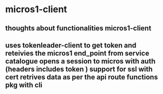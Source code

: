 # micros1-client
thoughts about functionalities
micros1-client
-----------------------------------------------------
uses tokenleader-client to get token and 
reteivies the micros1 end_point  from service catalogue
opens a session to micros with auth (headers includes token )
support for ssl with cert 
retrives data as per the api route functions 
pkg  with cli
-------------
